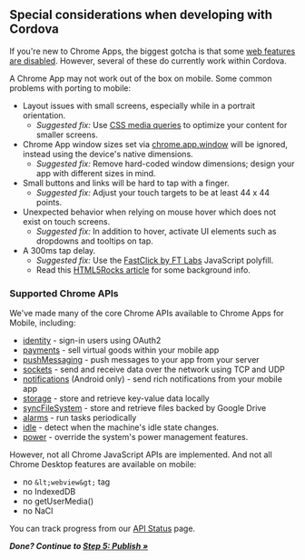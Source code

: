 ## Special considerations when developing with Cordova

If you're new to Chrome Apps, the biggest gotcha is that some [web features are disabled](http://developer.chrome.com/apps/app_deprecated). However, several of these do currently work within Cordova.

A Chrome App may not work out of the box on mobile. Some common problems with porting to mobile:

* Layout issues with small screens, especially while in a portrait orientation.
  * _Suggested fix:_ Use [CSS media queries](http://www.html5rocks.com/en/mobile/mobifying/#toc-mediaqueries) to optimize your content for smaller screens.
* Chrome App window sizes set via [chrome.app.window](http://developer.chrome.com/apps/app_window.html) will be ignored, instead using the device's native dimensions.
  * _Suggested fix:_ Remove hard-coded window dimensions; design your app with different sizes in mind.
* Small buttons and links will be hard to tap with a finger.
  * _Suggested fix:_ Adjust your touch targets to be at least 44 x 44 points. 
* Unexpected behavior when relying on mouse hover which does not exist on touch screens.
  * _Suggested fix:_ In addition to hover, activate UI elements such as dropdowns and tooltips on tap.
* A 300ms tap delay.
  * _Suggested fix:_ Use the [FastClick by FT Labs](https://github.com/ftlabs/fastclick) JavaScript polyfill.
  * Read this [HTML5Rocks article](http://updates.html5rocks.com/2013/12/300ms-tap-delay-gone-away) for some background info.

### Supported Chrome APIs 

We've made many of the core Chrome APIs available to Chrome Apps for Mobile, including:

* [identity](http://developer.chrome.com/apps/identity.html) - sign-in users using OAuth2
* [payments](https://github.com/MobileChromeApps/mobile-chrome-apps/blob/master/chrome-cordova/plugins/google.payments/README.md) - sell virtual goods within your mobile app
* [pushMessaging](http://developer.chrome.com/apps/pushMessaging.html) - push messages to your app from your server
* [sockets](http://developer.chrome.com/apps/sockets.html) - send and receive data over the network using TCP and UDP
* [notifications](http://developer.chrome.com/apps/notifications.html) (Android only) - send rich notifications from your mobile app
* [storage](http://developer.chrome.com/apps/storage.html) - store and retrieve key-value data locally
* [syncFileSystem](http://developer.chrome.com/apps/syncFileSystem.html) - store and retrieve files backed by Google Drive
* [alarms](http://developer.chrome.com/apps/alarms.html) - run tasks periodically
* [idle](http://developer.chrome.com/apps/idle.html) -  detect when the machine's idle state changes.
* [power](http://developer.chrome.com/apps/power.html) - override the system's power management features.

However, not all Chrome JavaScript APIs are implemented. And not all Chrome Desktop features are available on mobile:

  * no `&lt;webview&gt;` tag
  * no IndexedDB
  * no getUserMedia()
  * no NaCl

You can track progress from our [API Status](APIStatus.md) page.

_**Done? Continue to [Step 5: Publish &raquo;](Publish.md)**_
